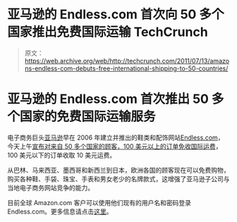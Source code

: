 # 亚马逊的 Endless.com 首次向 50 多个国家推出免费国际运输 TechCrunch

> 原文：<https://web.archive.org/web/http://techcrunch.com/2011/07/13/amazons-endless-com-debuts-free-international-shipping-to-50-countries/>

# 亚马逊的 Endless.com 首次推出 50 多个国家的免费国际运输服务

电子商务巨头[亚马逊](https://web.archive.org/web/20230203120716/http://www.crunchbase.com/company/amazon)早在 2006 年建立并推出的鞋类和配饰网站[Endless.com](https://web.archive.org/web/20230203120716/http://www.endless.com/)，今天上午[宣布对来自 50 多个国家的顾客，100 美元以上的订单免收国际运费](https://web.archive.org/web/20230203120716/http://www.businesswire.com/news/home/20110713005049/en/Endless.com-Announces-International-Shipping-50-Countries-Worldwide)，100 美元以下的订单收取 10 美元运费。

从巴林、马来西亚、墨西哥和新西兰到日本，欧洲各国的顾客现在可以免费购物，购买各种鞋、手袋、珠宝、手表和男女老少的名牌款式，这增强了亚马逊子公司与当地电子商务网站竞争的能力。

目前全球 Amazon.com 客户可以使用他们现有的用户名和密码登录 Endless.com。更多信息请点击[这里](https://web.archive.org/web/20230203120716/http://www.endless.com/help/200680980)。